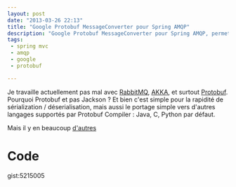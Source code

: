 ```yaml
---
layout: post
date: "2013-03-26 22:13"
title: "Google Protobuf MessageConverter pour Spring AMQP"
description: "Google Protobuf MessageConverter pour Spring AMQP, permettant la sérialisation/désérialisation de vos messages au format Protobuf."
tags:
 - spring mvc
 - amqp
 - google
 - protobuf

---
```


Je travaille actuellement pas mal avec [RabbitMQ](http://www.rabbitmq.com), [AKKA](http://akka.io/), et surtout [Protobuf](https://code.google.com/p/protobuf/). Pourquoi Protobuf et pas Jackson ? Et bien c'est simple pour la rapidité de sérialization / déserialisation, mais aussi le portage simple vers d'autres langages supportés par Protobuf Compiler : Java, C, Python par défaut.

Mais il y en beaucoup [d'autres](https://code.google.com/p/protobuf/wiki/ThirdPartyAddOns)

# Code

gist:5215005


